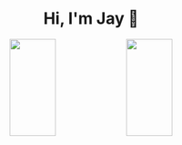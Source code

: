<h1 align="center">Hi, I'm Jay 👋</h1>

<p align="center" >
  <img style="height: 170px; width: 40%;" class="img" src="https://github-readme-stats.vercel.app/api?username=jaikumarm&show_icons=true&theme=dark&count_private=true" align="center" />
  <img style="height: 170px; width: 40%;" class="img" src="https://github-readme-stats.vercel.app/api/top-langs/?username=jaikumarm&show_icons=true&langs_count=6&layout=compact&theme=dark" align="center"/>
</p>

<!--
**jaikumarm/jaikumarm** is a ✨ _special_ ✨ repository because its `README.md` (this file) appears on your GitHub profile.

Here are some ideas to get you started:

- 🔭 I’m currently working on ...
- 🌱 I’m currently learning ...
- 👯 I’m looking to collaborate on ...
- 🤔 I’m looking for help with ...
- 💬 Ask me about ...
- 📫 How to reach me: ...
- 😄 Pronouns: ...
- ⚡ Fun fact: ...
-->
